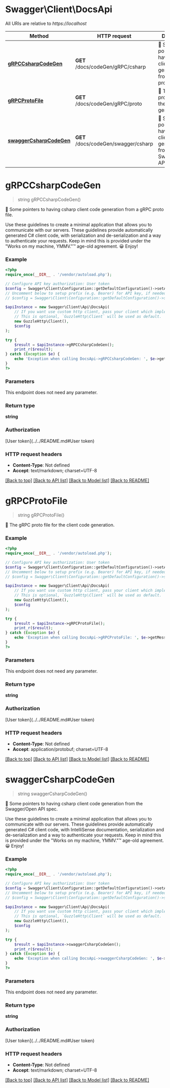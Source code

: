 # Swagger\Client\DocsApi

All URIs are relative to *https://localhost*

Method | HTTP request | Description
------------- | ------------- | -------------
[**gRPCCsharpCodeGen**](DocsApi.md#gRPCCsharpCodeGen) | **GET** /docs/codeGen/gRPC/csharp | 📜 Some pointers to having csharp client code generation from a gRPC proto file.
[**gRPCProtoFile**](DocsApi.md#gRPCProtoFile) | **GET** /docs/codeGen/gRPC/proto | 📜 The gRPC proto file for the client code generation.
[**swaggerCsharpCodeGen**](DocsApi.md#swaggerCsharpCodeGen) | **GET** /docs/codeGen/swagger/csharp | 📜 Some pointers to having csharp client code generation from the Swagger/Open API spec.


# **gRPCCsharpCodeGen**
> string gRPCCsharpCodeGen()

📜 Some pointers to having csharp client code generation from a gRPC proto file.

Use these guidelines to create a minimal application that allows you to communicate with our servers.     These guidelines provide automatically generated C# client code, with serialization and de-serialization and a way to authenticate your requests.    Keep in mind this is provided under the \"Works on my machine, YMMV.\"™ age-old agreement. 😀 Enjoy!

### Example
```php
<?php
require_once(__DIR__ . '/vendor/autoload.php');

// Configure API key authorization: User token
$config = Swagger\Client\Configuration::getDefaultConfiguration()->setApiKey('Authorization', 'YOUR_API_KEY');
// Uncomment below to setup prefix (e.g. Bearer) for API key, if needed
// $config = Swagger\Client\Configuration::getDefaultConfiguration()->setApiKeyPrefix('Authorization', 'Bearer');

$apiInstance = new Swagger\Client\Api\DocsApi(
    // If you want use custom http client, pass your client which implements `GuzzleHttp\ClientInterface`.
    // This is optional, `GuzzleHttp\Client` will be used as default.
    new GuzzleHttp\Client(),
    $config
);

try {
    $result = $apiInstance->gRPCCsharpCodeGen();
    print_r($result);
} catch (Exception $e) {
    echo 'Exception when calling DocsApi->gRPCCsharpCodeGen: ', $e->getMessage(), PHP_EOL;
}
?>
```

### Parameters
This endpoint does not need any parameter.

### Return type

**string**

### Authorization

[User token](../../README.md#User token)

### HTTP request headers

 - **Content-Type**: Not defined
 - **Accept**: text/markdown; charset=UTF-8

[[Back to top]](#) [[Back to API list]](../../README.md#documentation-for-api-endpoints) [[Back to Model list]](../../README.md#documentation-for-models) [[Back to README]](../../README.md)

# **gRPCProtoFile**
> string gRPCProtoFile()

📜 The gRPC proto file for the client code generation.

### Example
```php
<?php
require_once(__DIR__ . '/vendor/autoload.php');

// Configure API key authorization: User token
$config = Swagger\Client\Configuration::getDefaultConfiguration()->setApiKey('Authorization', 'YOUR_API_KEY');
// Uncomment below to setup prefix (e.g. Bearer) for API key, if needed
// $config = Swagger\Client\Configuration::getDefaultConfiguration()->setApiKeyPrefix('Authorization', 'Bearer');

$apiInstance = new Swagger\Client\Api\DocsApi(
    // If you want use custom http client, pass your client which implements `GuzzleHttp\ClientInterface`.
    // This is optional, `GuzzleHttp\Client` will be used as default.
    new GuzzleHttp\Client(),
    $config
);

try {
    $result = $apiInstance->gRPCProtoFile();
    print_r($result);
} catch (Exception $e) {
    echo 'Exception when calling DocsApi->gRPCProtoFile: ', $e->getMessage(), PHP_EOL;
}
?>
```

### Parameters
This endpoint does not need any parameter.

### Return type

**string**

### Authorization

[User token](../../README.md#User token)

### HTTP request headers

 - **Content-Type**: Not defined
 - **Accept**: application/protobuf; charset=UTF-8

[[Back to top]](#) [[Back to API list]](../../README.md#documentation-for-api-endpoints) [[Back to Model list]](../../README.md#documentation-for-models) [[Back to README]](../../README.md)

# **swaggerCsharpCodeGen**
> string swaggerCsharpCodeGen()

📜 Some pointers to having csharp client code generation from the Swagger/Open API spec.

Use these guidelines to create a minimal application that allows you to communicate with our servers.     These guidelines provide automatically generated C# client code, with IntelliSense documentation, serialization and de-serialization and a way to authenticate your requests.    Keep in mind this is provided under the \"Works on my machine, YMMV.\"™ age-old agreement. 😀 Enjoy!

### Example
```php
<?php
require_once(__DIR__ . '/vendor/autoload.php');

// Configure API key authorization: User token
$config = Swagger\Client\Configuration::getDefaultConfiguration()->setApiKey('Authorization', 'YOUR_API_KEY');
// Uncomment below to setup prefix (e.g. Bearer) for API key, if needed
// $config = Swagger\Client\Configuration::getDefaultConfiguration()->setApiKeyPrefix('Authorization', 'Bearer');

$apiInstance = new Swagger\Client\Api\DocsApi(
    // If you want use custom http client, pass your client which implements `GuzzleHttp\ClientInterface`.
    // This is optional, `GuzzleHttp\Client` will be used as default.
    new GuzzleHttp\Client(),
    $config
);

try {
    $result = $apiInstance->swaggerCsharpCodeGen();
    print_r($result);
} catch (Exception $e) {
    echo 'Exception when calling DocsApi->swaggerCsharpCodeGen: ', $e->getMessage(), PHP_EOL;
}
?>
```

### Parameters
This endpoint does not need any parameter.

### Return type

**string**

### Authorization

[User token](../../README.md#User token)

### HTTP request headers

 - **Content-Type**: Not defined
 - **Accept**: text/markdown; charset=UTF-8

[[Back to top]](#) [[Back to API list]](../../README.md#documentation-for-api-endpoints) [[Back to Model list]](../../README.md#documentation-for-models) [[Back to README]](../../README.md)

